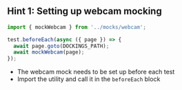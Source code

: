 ## Hint 1: Setting up webcam mocking

```typescript
import { mockWebcam } from '../mocks/webcam';

test.beforeEach(async ({ page }) => {
  await page.goto(DOCKINGS_PATH);
  await mockWebcam(page);
});
```
- The webcam mock needs to be set up before each test
- Import the utility and call it in the `beforeEach` block
